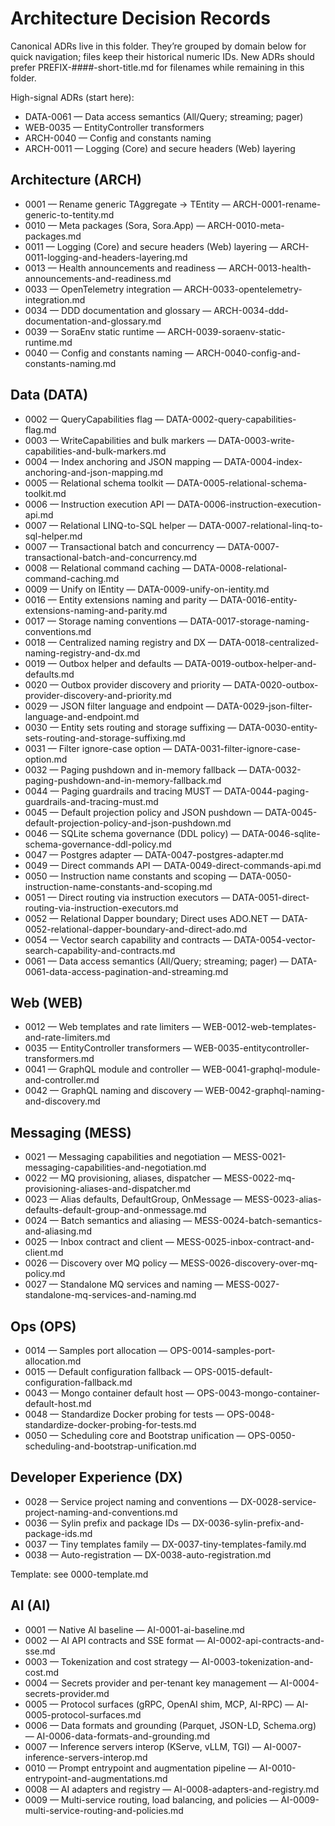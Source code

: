 # Architecture Decision Records

Canonical ADRs live in this folder. They’re grouped by domain below for quick navigation; files keep their historical numeric IDs. New ADRs should prefer PREFIX-####-short-title.md for filenames while remaining in this folder.

High-signal ADRs (start here):
- DATA-0061 — Data access semantics (All/Query; streaming; pager)
- WEB-0035 — EntityController transformers
- ARCH-0040 — Config and constants naming
- ARCH-0011 — Logging (Core) and secure headers (Web) layering

## Architecture (ARCH)

- 0001 — Rename generic TAggregate → TEntity — ARCH-0001-rename-generic-to-tentity.md
- 0010 — Meta packages (Sora, Sora.App) — ARCH-0010-meta-packages.md
- 0011 — Logging (Core) and secure headers (Web) layering — ARCH-0011-logging-and-headers-layering.md
- 0013 — Health announcements and readiness — ARCH-0013-health-announcements-and-readiness.md
- 0033 — OpenTelemetry integration — ARCH-0033-opentelemetry-integration.md
- 0034 — DDD documentation and glossary — ARCH-0034-ddd-documentation-and-glossary.md
- 0039 — SoraEnv static runtime — ARCH-0039-soraenv-static-runtime.md
- 0040 — Config and constants naming — ARCH-0040-config-and-constants-naming.md

## Data (DATA)

- 0002 — QueryCapabilities flag — DATA-0002-query-capabilities-flag.md
- 0003 — WriteCapabilities and bulk markers — DATA-0003-write-capabilities-and-bulk-markers.md
- 0004 — Index anchoring and JSON mapping — DATA-0004-index-anchoring-and-json-mapping.md
- 0005 — Relational schema toolkit — DATA-0005-relational-schema-toolkit.md
- 0006 — Instruction execution API — DATA-0006-instruction-execution-api.md
- 0007 — Relational LINQ-to-SQL helper — DATA-0007-relational-linq-to-sql-helper.md
- 0007 — Transactional batch and concurrency — DATA-0007-transactional-batch-and-concurrency.md
- 0008 — Relational command caching — DATA-0008-relational-command-caching.md
- 0009 — Unify on IEntity — DATA-0009-unify-on-ientity.md
- 0016 — Entity extensions naming and parity — DATA-0016-entity-extensions-naming-and-parity.md
- 0017 — Storage naming conventions — DATA-0017-storage-naming-conventions.md
- 0018 — Centralized naming registry and DX — DATA-0018-centralized-naming-registry-and-dx.md
- 0019 — Outbox helper and defaults — DATA-0019-outbox-helper-and-defaults.md
- 0020 — Outbox provider discovery and priority — DATA-0020-outbox-provider-discovery-and-priority.md
- 0029 — JSON filter language and endpoint — DATA-0029-json-filter-language-and-endpoint.md
- 0030 — Entity sets routing and storage suffixing — DATA-0030-entity-sets-routing-and-storage-suffixing.md
- 0031 — Filter ignore-case option — DATA-0031-filter-ignore-case-option.md
- 0032 — Paging pushdown and in-memory fallback — DATA-0032-paging-pushdown-and-in-memory-fallback.md
- 0044 — Paging guardrails and tracing MUST — DATA-0044-paging-guardrails-and-tracing-must.md
- 0045 — Default projection policy and JSON pushdown — DATA-0045-default-projection-policy-and-json-pushdown.md
- 0046 — SQLite schema governance (DDL policy) — DATA-0046-sqlite-schema-governance-ddl-policy.md
- 0047 — Postgres adapter — DATA-0047-postgres-adapter.md
- 0049 — Direct commands API — DATA-0049-direct-commands-api.md
- 0050 — Instruction name constants and scoping — DATA-0050-instruction-name-constants-and-scoping.md
- 0051 — Direct routing via instruction executors — DATA-0051-direct-routing-via-instruction-executors.md
- 0052 — Relational Dapper boundary; Direct uses ADO.NET — DATA-0052-relational-dapper-boundary-and-direct-ado.md
- 0054 — Vector search capability and contracts — DATA-0054-vector-search-capability-and-contracts.md
- 0061 — Data access semantics (All/Query; streaming; pager) — DATA-0061-data-access-pagination-and-streaming.md

## Web (WEB)

- 0012 — Web templates and rate limiters — WEB-0012-web-templates-and-rate-limiters.md
- 0035 — EntityController transformers — WEB-0035-entitycontroller-transformers.md
- 0041 — GraphQL module and controller — WEB-0041-graphql-module-and-controller.md
- 0042 — GraphQL naming and discovery — WEB-0042-graphql-naming-and-discovery.md

## Messaging (MESS)

- 0021 — Messaging capabilities and negotiation — MESS-0021-messaging-capabilities-and-negotiation.md
- 0022 — MQ provisioning, aliases, dispatcher — MESS-0022-mq-provisioning-aliases-and-dispatcher.md
- 0023 — Alias defaults, DefaultGroup, OnMessage — MESS-0023-alias-defaults-default-group-and-onmessage.md
- 0024 — Batch semantics and aliasing — MESS-0024-batch-semantics-and-aliasing.md
- 0025 — Inbox contract and client — MESS-0025-inbox-contract-and-client.md
- 0026 — Discovery over MQ policy — MESS-0026-discovery-over-mq-policy.md
- 0027 — Standalone MQ services and naming — MESS-0027-standalone-mq-services-and-naming.md

## Ops (OPS)

- 0014 — Samples port allocation — OPS-0014-samples-port-allocation.md
- 0015 — Default configuration fallback — OPS-0015-default-configuration-fallback.md
- 0043 — Mongo container default host — OPS-0043-mongo-container-default-host.md
- 0048 — Standardize Docker probing for tests — OPS-0048-standardize-docker-probing-for-tests.md
- 0050 — Scheduling core and Bootstrap unification — OPS-0050-scheduling-and-bootstrap-unification.md

## Developer Experience (DX)

- 0028 — Service project naming and conventions — DX-0028-service-project-naming-and-conventions.md
- 0036 — Sylin prefix and package IDs — DX-0036-sylin-prefix-and-package-ids.md
- 0037 — Tiny templates family — DX-0037-tiny-templates-family.md
- 0038 — Auto-registration — DX-0038-auto-registration.md

Template: see 0000-template.md

## AI (AI)

- 0001 — Native AI baseline — AI-0001-ai-baseline.md
- 0002 — AI API contracts and SSE format — AI-0002-api-contracts-and-sse.md
- 0003 — Tokenization and cost strategy — AI-0003-tokenization-and-cost.md
- 0004 — Secrets provider and per-tenant key management — AI-0004-secrets-provider.md
- 0005 — Protocol surfaces (gRPC, OpenAI shim, MCP, AI-RPC) — AI-0005-protocol-surfaces.md
- 0006 — Data formats and grounding (Parquet, JSON-LD, Schema.org) — AI-0006-data-formats-and-grounding.md
- 0007 — Inference servers interop (KServe, vLLM, TGI) — AI-0007-inference-servers-interop.md
- 0010 — Prompt entrypoint and augmentation pipeline — AI-0010-entrypoint-and-augmentations.md
- 0008 — AI adapters and registry — AI-0008-adapters-and-registry.md
- 0009 — Multi-service routing, load balancing, and policies — AI-0009-multi-service-routing-and-policies.md
